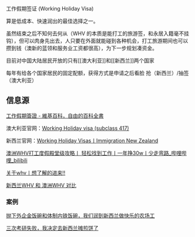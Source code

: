 工作假期签证 (Working Holiday Visa)

算是低成本、快速润出的最佳选择之一。

虽然结束之后不知何去何从（WHV 的本质是能打工的旅游签，和永居入籍毫不挂钩），但可以肉身先出去，人只要在外面就能碰到各种机会，打工旅游期间也可以攒到钱（澳新的蓝领和服务业工资都很高），为下一步规划凑资金。

目前对中国大陆居民开放的只有[[澳大利亚]]和[[新西兰]]两个国家

每年有给各个国家居民的固定配额，获得方式是申请之后看脸 抢（新西兰）/抽签（澳大利亚）


## 信息源

[工作假期簽證 - 維基百科，自由的百科全書](https://zh.wikipedia.org/zh-tw/%E5%B7%A5%E4%BD%9C%E5%81%87%E6%9C%9F%E7%AD%BE%E8%AF%81)

澳大利亚官网：[Working Holiday visa (subclass 417)](https://immi.homeaffairs.gov.au/visas/getting-a-visa/visa-listing/work-holiday-417)

新西兰官网：[Working Holiday Visas丨Immigration New Zealand](https://www.immigration.govt.nz/new-zealand-visas/options/work/thinking-about-coming-to-new-zealand-to-work/working-holiday-visa)

[澳洲WHV打工度假殿堂级攻略丨 轻松找到工作丨一年挣30w丨少走弯路_哔哩哔哩_bilibili](https://b23.tv/XTMde4z)

[关于whv丨想了解的进来‼️](https://www.xiaohongshu.com/discovery/item/637656c8000000000c022c2d)

[新西兰WHV 和 澳洲WHV 对比](https://www.xiaohongshu.com/discovery/item/639274c9000000001c005f64)

### 案例

[抛下外企金饭碗和体制内铁饭碗，我们润到新西兰做快乐的农场工](https://www.douban.com/note/834930822/)

[三次考研失败，我决定去新西兰摊煎饼了](https://mp.weixin.qq.com/s/4vRo0v9Xuvlo4rNYPq0XlQ)
